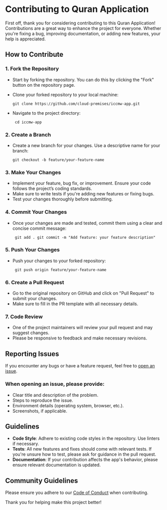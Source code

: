 # Contributing to Quran Application

First off, thank you for considering contributing to this Quran Application! Contributions are a great way to enhance the project for everyone. Whether you're fixing a bug, improving documentation, or adding new features, your help is appreciated.

## How to Contribute

### 1. Fork the Repository

- Start by forking the repository. You can do this by clicking the "Fork" button on the repository page.
- Clone your forked repository to your local machine:

  `git clone https://github.com/cloud-premises/iccmw-app.git`

- Navigate to the project directory:

  ` cd iccmw-app`

### 2. Create a Branch

- Create a new branch for your changes. Use a descriptive name for your branch:

  `git checkout -b feature/your-feature-name`

### 3. Make Your Changes

- Implement your feature, bug fix, or improvement. Ensure your code follows the project’s coding standards.
- Make sure to write tests if you're adding new features or fixing bugs.
- Test your changes thoroughly before submitting.

### 4. Commit Your Changes

- Once your changes are made and tested, commit them using a clear and concise commit message:

  ` git add .
git commit -m "Add feature: your feature description"`

### 5. Push Your Changes

- Push your changes to your forked repository:

  ` git push origin feature/your-feature-name`

### 6. Create a Pull Request

- Go to the original repository on GitHub and click on "Pull Request" to submit your changes.
- Make sure to fill in the PR template with all necessary details.

### 7. Code Review

- One of the project maintainers will review your pull request and may suggest changes.
- Please be responsive to feedback and make necessary revisions.

## Reporting Issues

If you encounter any bugs or have a feature request, feel free to [open an issue](https://github.com/Cloud-Premises/iccmw-app/issues).

### When opening an issue, please provide:

- Clear title and description of the problem.
- Steps to reproduce the issue.
- Environment details (operating system, browser, etc.).
- Screenshots, if applicable.

## Guidelines

- **Code Style**: Adhere to existing code styles in the repository. Use linters if necessary.
- **Tests**: All new features and fixes should come with relevant tests. If you're unsure how to test, please ask for guidance in the pull request.
- **Documentation**: If your contribution affects the app's behavior, please ensure relevant documentation is updated.

## Community Guidelines

Please ensure you adhere to our [Code of Conduct](./CODE_OF_CONDUCT.md) when contributing.

Thank you for helping make this project better!
